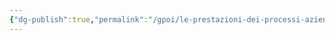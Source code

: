 ```yaml
---
{"dg-publish":true,"permalink":"/gpoi/le-prestazioni-dei-processi-aziendali/","dgPassFrontmatter":true}
---
```


